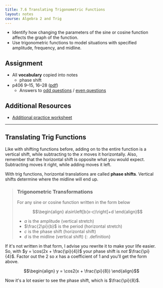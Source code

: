 ```yaml
---
title: 7.6 Translating Trigonometric Functions
layout: notes
course: Algebra 2 and Trig
---
```


- Identify how changing the parameters of the sine or cosine function affects the graph of the function.
- Use trigonometric functions to model situations with specified amplitude, frequency, and midline.

## Assignment

- All **vocabulary** copied into notes
  - phase shift
- p406 9–15, 16–28 ([pdf](./pdf/alg2-practice-0706.pdf))
  - Answers to [odd questions](../misc/alg2-odd-answers.pdf) / [even questions](../misc/alg2-even-answers.pdf)

## Additional Resources

- [Additional practice worksheet](./pdf/alg2-add-practice-0706.pdf)

---

## Translating Trig Functions

Like with shifting functions before, adding on to the entire function is a vertical shift, while subtracting to the $x$ moves it horizontally. Also, remember that the horizontal shift is opposite what you would expect. Subtracting moves it right, while adding moves it left.

With trig functions, horizontal translations are called **phase shifts**. Vertical shifts determine where the midline will end up.

> ### Trigonometric Transformations
>
> For any sine or cosine function written in the form below
>
> $$\begin{align}
> a\sin\left[b(x-c)\right]+d
> \end{align}$$
>
> - $a$ is the amplitude (vertical stretch)
> - $\frac{2\pi}{b}$ is the period (horizontal stretch)
> - $c$ is the phase shift (horizontal shift)
> - $d$ is the midline (vertical shift)
{: .definition}

If it's not written in that form, I advise you rewrite it to make your life easier. So, with $y = \cos(2x + \frac{\pi}{4})$ your phase shift is *not* $\frac{\pi}{4}$. Factor out the $2$ so $x$ has a coefficient of $1$ and you'll get the form above.

$$\begin{align}
y = \cos2(x + \frac{\pi}{8})
\end{align}$$

Now it's a lot easier to see the phase shift, which is $\frac{\pi}{8}$.
